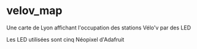 # velov_map
Une carte de Lyon affichant l'occupation des stations Vélo'v par des LED

Les LED utilisées sont cinq Néopixel d'Adafruit
